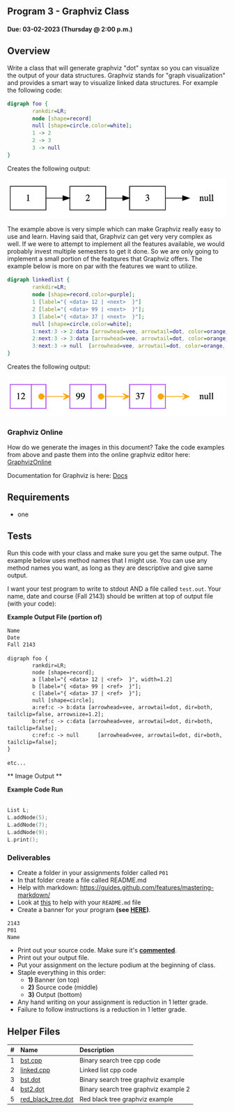 ## Program 3 - Graphviz Class
#### Due: 03-02-2023 (Thursday @ 2:00 p.m.)


## Overview

Write a class that will generate graphviz "dot" syntax so you can visualize the output of your data structures. Graphviz stands for "graph visualization" and provides a smart way to visualize linked data structures. For example the following code:


```dot
digraph foo {
        rankdir=LR;
        node [shape=record]
        null [shape=circle,color=white];
        1 -> 2 
        2 -> 3
        3 -> null
}

```

Creates the following output: 

![](./images/LL1.png)

The example above is very simple which can make Graphviz really easy to use and learn. Having said that, Graphviz can get very very complex as well. If we were to attempt to implement all the features available, we would probably invest multiple semesters to get it done.  So we are only going to implement a small portion of the featqures that Graphviz offers. The example below is more on par with the features we want to utilize.

```dot
digraph linkedlist {
        rankdir=LR;
        node [shape=record,color=purple];
        1 [label="{ <data> 12 | <next>  }"]
        2 [label="{ <data> 99 | <next>  }"];
        3 [label="{ <data> 37 | <next>  }"];
        null [shape=circle,color=white];
        1:next:3 -> 2:data [arrowhead=vee, arrowtail=dot, color=orange, dir=both, tailclip=false];
        2:next:3 -> 3:data [arrowhead=vee, arrowtail=dot, color=orange, dir=both, tailclip=false];
        3:next:3 -> null  [arrowhead=vee, arrowtail=dot, color=orange, dir=both, tailclip=false];
}
```

Creates the following output: 

![](./images/LL2.png)

### Graphviz Online

How do we generate the images in this document? Take the code examples from above and paste them into the online graphviz editor here: [GraphvizOnline](https://dreampuf.github.io/GraphvizOnline/)

Documentation for Graphviz is here: [Docs](https://graphviz.org/doc/info/lang.html)


## Requirements

- one


## Tests

Run this code with your class and make sure you get the same output. The example below uses method names that I might use. You can use any method names you want, as long as they are descriptive and give same output. 

I want your test program to write to stdout AND a file called `test.out`. Your name, date and course (Fall 2143) should be written at top of output file (with your code):

**Example Output File (portion of)**
```
Name
Date
Fall 2143

digraph foo {
        rankdir=LR;
        node [shape=record];
        a [label="{ <data> 12 | <ref>  }", width=1.2]
        b [label="{ <data> 99 | <ref>  }"];
        c [label="{ <data> 37 | <ref>  }"];
        null [shape=circle];
        a:ref:c -> b:data [arrowhead=vee, arrowtail=dot, dir=both, tailclip=false, arrowsize=1.2];
        b:ref:c -> c:data [arrowhead=vee, arrowtail=dot, dir=both, tailclip=false];
        c:ref:c -> null      [arrowhead=vee, arrowtail=dot, dir=both, tailclip=false];
}

etc...
```

** Image Output **



**Example Code Run**
```cpp

List L;
L.addNode(5);
L.addNode(7);
L.addNode(9);
L.print();
```

### Deliverables

- Create a folder in your assignments folder called `P01`
- In that folder create a file called README.md
- Help with markdown: https://guides.github.com/features/mastering-markdown/
- Look at [this](../../Resources/02-Readmees/README.md) to help with your `README.md` file
- Create a banner for your program **(see [HERE](../../Resources/03-Banner/README.md))**.

```
2143 
P01
Name
```

- Print out your source code. Make sure it's **[commented](../../Resources/01-Comments/README.md)**.
- Print out your output file.
- Put your assignment on the lecture podium at the beginning of class.
- Staple everything in this order:
  - **1)** Banner (on top)
  - **2)** Source code (middle)
  - **3)** Output (bottom)
- Any hand writing on your assignment is reduction in 1 letter grade.
- Failure to follow instructions is a reduction in 1 letter grade.


## Helper Files

|   #   | Name                                               | Description                           |
| :---: | :------------------------------------------------- | :------------------------------------ |
|   1   | [bst.cpp](cpp_code/bst.cpp)                        | Binary search tree cpp code           |
|   2   | [linked.cpp](cpp_code/bst.cpp)                     | Linked list cpp code                  |
|   3   | [bst.dot](dot_Files/bst.dot)                       | Binary search tree graphviz example   |
|   4   | [bst2.dot](dot_Files/bst2.dot)                     | Binary search tree graphviz example 2 |
|   5   | [red_black_tree.dot](dot_Files/red_black_tree.dot) | Red black tree graphviz example       |


